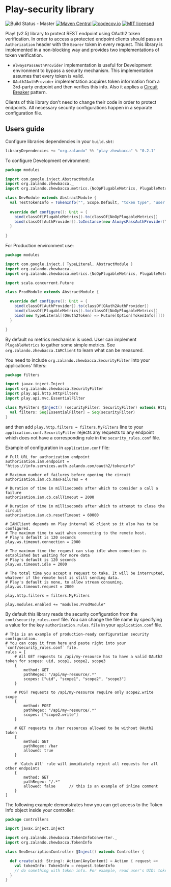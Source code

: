 # Play-security library

![Build Status - Master](https://travis-ci.org/zalando-incubator/play-zhewbacca.svg?branch=master)
[![Maven Central](https://maven-badges.herokuapp.com/maven-central/org.zalando/play-zhewbacca_2.11/badge.svg)](https://maven-badges.herokuapp.com/maven-central/org.zalando/play-zhewbacca_2.11)
[![codecov.io](https://codecov.io/github/zalando-incubator/play-zhewbacca/coverage.svg?branch=master)](https://codecov.io/github/zalando-incubator/play-zhewbacca?branch=master)
[![MIT licensed](https://img.shields.io/badge/license-MIT-blue.svg)](https://raw.githubusercontent.com/zalando-incubator/play-zhewbacca/master/LICENSE)

Play! (v2.5) library to protect REST endpoint using OAuth2 token verification. In order to access a protected endpoint clients should pass an `Authorization` header with the `Bearer` token in every request.
This library is implemented in a non-blocking way and provides two implementations of token verification.

- `AlwaysPassAuthProvider` implementation is useful for Development environment to bypass a security mechanism. This implementation assumes that every token is valid.
- `OAuth2AuthProvider` implementation acquires token information from a 3rd-party endpoint and then verifies this info. Also it applies a [Circuit Breaker](http://doc.akka.io/docs/akka/snapshot/common/circuitbreaker.html) pattern.

Clients of this library don't need to change their code in order to protect endpoints. All necessary security configurations happen in a separate configuration file.

## Users guide

Configure libraries dependencies in your `build.sbt`:

```scala
libraryDependencies += "org.zalando" %% "play-zhewbacca" % "0.2.1"
```

To configure Development environment:

```scala
package modules

import com.google.inject.AbstractModule
import org.zalando.zhewbacca._
import org.zalando.zhewbacca.metrics.{NoOpPlugableMetrics, PlugableMetrics}

class DevModule extends AbstractModule {
  val TestTokenInfo = TokenInfo("", Scope.Default, "token type", "user uid")
  
  override def configure(): Unit = {
    bind(classOf[PlugableMetrics]).to(classOf[NoOpPlugableMetrics])
    bind(classOf[AuthProvider]).toInstance(new AlwaysPassAuthProvider(TestTokenInfo))
  }
  
}
```

For Production environment use:

```scala
package modules

import com.google.inject.{ TypeLiteral, AbstractModule }
import org.zalando.zhewbacca._
import org.zalando.zhewbacca.metrics.{NoOpPlugableMetrics, PlugableMetrics}

import scala.concurrent.Future

class ProdModule extends AbstractModule {

  override def configure(): Unit = {
    bind(classOf[AuthProvider]).to(classOf[OAuth2AuthProvider])
    bind(classOf[PlugableMetrics]).to(classOf[NoOpPlugableMetrics])
    bind(new TypeLiteral[(OAuth2Token) => Future[Option[TokenInfo]]]() {}).to(classOf[IAMClient])
  }

}
```

By default no metrics mechanism is used. User can implement ```PlugableMetrics``` to gather some simple metrics.
See ```org.zalando.zhewbacca.IAMClient``` to learn what can be measured.

You need to include `org.zalando.zhewbacca.SecurityFilter` into your applications' filters:

```scala
package filters

import javax.inject.Inject
import org.zalando.zhewbacca.SecurityFilter
import play.api.http.HttpFilters
import play.api.mvc.EssentialFilter

class MyFilters @Inject() (securityFilter: SecurityFilter) extends HttpFilters {
  val filters: Seq[EssentialFilter] = Seq(securityFilter)
}
```

and then add `play.http.filters = filters.MyFilters` line to your `application.conf`. `SecurityFilter` rejects any requests to any endpoint which does not have a corresponding rule in the `security_rules.conf` file.

Example of configuration in `application.conf` file:

```
# Full URL for authorization endpoint
authorisation.iam.endpoint = "https://info.services.auth.zalando.com/oauth2/tokeninfo"

# Maximum number of failures before opening the circuit
authorisation.iam.cb.maxFailures = 4

# Duration of time in milliseconds after which to consider a call a failure
authorisation.iam.cb.callTimeout = 2000

# Duration of time in milliseconds after which to attempt to close the circuit
authorisation.iam.cb.resetTimeout = 60000

# IAMClient depends on Play internal WS client so it also has to be configured.
# The maximum time to wait when connecting to the remote host.
# Play's default is 120 seconds
play.ws.timeout.connection = 2000

# The maximum time the request can stay idle when connetion is established but waiting for more data
# Play's default is 120 seconds
play.ws.timeout.idle = 2000

# The total time you accept a request to take. It will be interrupted, whatever if the remote host is still sending data.
# Play's default is none, to allow stream consuming.
play.ws.timeout.request = 2000

play.http.filters = filters.MyFilters

play.modules.enabled += "modules.ProdModule"
```

By default this library reads the security configuration from the `conf/security_rules.conf` file. You can change the file name by specifying a value for the key `authorisation.rules.file` in your `application.conf` file.

```
# This is an example of production-ready configuration security configuration.
# You can copy it from here and paste right into your `conf/security_rules.conf` file.
rules = [
    # All GET requests to /api/my-resource has to have a valid OAuth2 token for scopes: uid, scop1, scope2, scope3
    {
        method: GET
        pathRegex: "/api/my-resource/.*"
        scopes: ["uid", "scope1", "scope2", "scope3"]
    }

    # POST requests to /api/my-resource require only scope2.write scope
    {
        method: POST
        pathRegex: "/api/my-resource/.*"
        scopes: ["scope2.write"]
    }

    # GET requests to /bar resources allowed to be without OAuth2 token
    {
        method: GET
        pathRegex: /bar
        allowed: true
    }

    # 'Catch All' rule will immidiately reject all requests for all other endpoints
    {
        method: GET
        pathRegex: "/.*"
        allowed: false      // this is an example of inline comment
    }
]
```

The following example demonstrates how you can get access to the Token Info object inside your controller:

```scala
package controllers

import javax.inject.Inject

import org.zalando.zhewbacca.TokenInfoConverter._
import org.zalando.zhewbacca.TokenInfo

class SeoDescriptionController @Inject() extends Controller {

  def create(uid: String): Action[AnyContent] = Action { request =>
    val tokenInfo: TokenInfo = request.tokenInfo
    // do something with token info. For example, read user's UID: tokenInfo.userUid
  }
}

```
